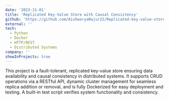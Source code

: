 ```yaml
---
date: '2023-11-01'
title: 'Replicated Key-Value Store with Causal Consistency'
github: 'https://github.com/AishwaryaRajur22/Replicated-key-value-store-with-causal-consistency/tree/main'
external: ''
tech:
  - Python
  - Docker
  - HTTP/REST
  - Distributed Systems
company: ''
showInProjects: true
---
```

This project is a fault-tolerant, replicated key-value store ensuring data availability and causal consistency in distributed systems. It supports CRUD operations via a RESTful API, dynamic cluster management for seamless replica addition or removal, and is fully Dockerized for easy deployment and testing. A built-in test script verifies system functionality and consistency.

